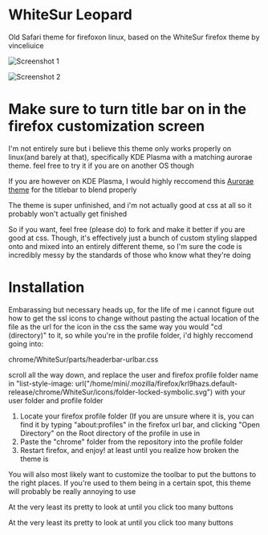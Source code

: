 # WhiteSur Leopard
Old Safari theme for firefoxon linux, based on the WhiteSur firefox theme by vinceliuice 

![Screenshot 1](https://i.imgur.com/lSuLtf7.png)

![Screenshot 2](https://i.imgur.com/LZlv6VZ.png)

# Make sure to turn title bar on in the firefox customization screen

I'm not entirely sure but i believe this theme only works properly on linux(and barely at that), specifically KDE Plasma with a matching aurorae theme. 
feel free to try it if you are on another OS though

If you are however on KDE Plasma, I would highly reccomend this [Aurorae theme](https://store.kde.org/p/1002696) for the titlebar to blend properly

The theme is super unfinished, and i'm not actually good at css at all so it probably won't actually get finished

So if you want, feel free (please do) to fork and make it better if you are good at css. Though, it's effectively just a bunch of custom styling slapped onto and mixed into an entirely different theme, so I'm sure the code 
is incredibly messy by the standards of those who know what they're doing

# Installation 

Embarassing but necessary heads up, for the life of me i cannot figure out how to get the ssl icons to change without pasting the actual location of the file as
the url for the icon in the css the same way you would "cd (directory)" to it, so while you're in the profile folder, i'd highly reccomend going into:

chrome/WhiteSur/parts/headerbar-urlbar.css

scroll all the way down, and replace the user and firefox profile folder name in 
"list-style-image: url("/home/mini/.mozilla/firefox/krl9hazs.default-release/chrome/WhiteSur/icons/folder-locked-symbolic.svg")
with your user folder and profile folder

1. Locate your firefox profile folder
   (If you are unsure where it is, you can find it by typing "about:profiles" in the firefox url bar, and clicking "Open Directory" on the Root directory of the profile in use
 in 
2. Paste the "chrome" folder from the repository into the profile folder
3. Restart firefox, and enjoy! at least until you realize how broken the theme is

You will also most likely want to customize the toolbar to put the buttons to the right places. If you're used to them being in a certain spot, this theme will probably be really annoying to use

At the very least its pretty to look at until you click too many buttons

   At the very least its pretty to look at until you click too many buttons

